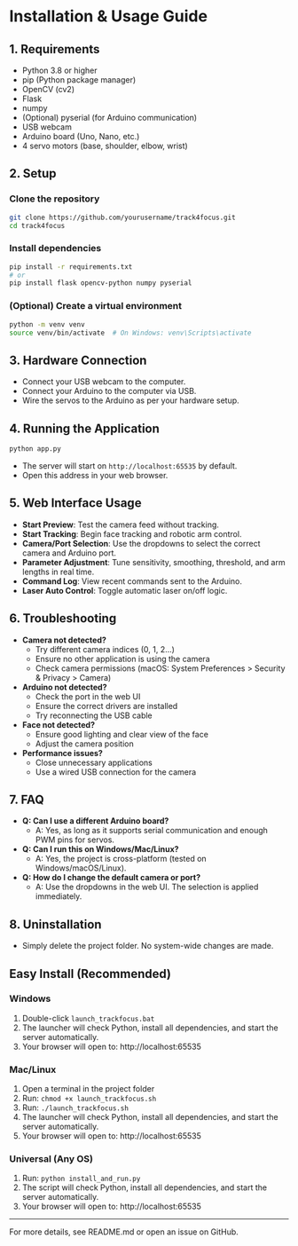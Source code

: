 # Installation & Usage Guide

## 1. Requirements
- Python 3.8 or higher
- pip (Python package manager)
- OpenCV (cv2)
- Flask
- numpy
- (Optional) pyserial (for Arduino communication)
- USB webcam
- Arduino board (Uno, Nano, etc.)
- 4 servo motors (base, shoulder, elbow, wrist)

## 2. Setup

### Clone the repository
```bash
git clone https://github.com/yourusername/track4focus.git
cd track4focus
```

### Install dependencies
```bash
pip install -r requirements.txt
# or
pip install flask opencv-python numpy pyserial
```

### (Optional) Create a virtual environment
```bash
python -m venv venv
source venv/bin/activate  # On Windows: venv\Scripts\activate
```

## 3. Hardware Connection
- Connect your USB webcam to the computer.
- Connect your Arduino to the computer via USB.
- Wire the servos to the Arduino as per your hardware setup.

## 4. Running the Application
```bash
python app.py
```
- The server will start on `http://localhost:65535` by default.
- Open this address in your web browser.

## 5. Web Interface Usage
- **Start Preview**: Test the camera feed without tracking.
- **Start Tracking**: Begin face tracking and robotic arm control.
- **Camera/Port Selection**: Use the dropdowns to select the correct camera and Arduino port.
- **Parameter Adjustment**: Tune sensitivity, smoothing, threshold, and arm lengths in real time.
- **Command Log**: View recent commands sent to the Arduino.
- **Laser Auto Control**: Toggle automatic laser on/off logic.

## 6. Troubleshooting
- **Camera not detected?**
  - Try different camera indices (0, 1, 2...)
  - Ensure no other application is using the camera
  - Check camera permissions (macOS: System Preferences > Security & Privacy > Camera)
- **Arduino not detected?**
  - Check the port in the web UI
  - Ensure the correct drivers are installed
  - Try reconnecting the USB cable
- **Face not detected?**
  - Ensure good lighting and clear view of the face
  - Adjust the camera position
- **Performance issues?**
  - Close unnecessary applications
  - Use a wired USB connection for the camera

## 7. FAQ
- **Q: Can I use a different Arduino board?**
  - A: Yes, as long as it supports serial communication and enough PWM pins for servos.
- **Q: Can I run this on Windows/Mac/Linux?**
  - A: Yes, the project is cross-platform (tested on Windows/macOS/Linux).
- **Q: How do I change the default camera or port?**
  - A: Use the dropdowns in the web UI. The selection is applied immediately.

## 8. Uninstallation
- Simply delete the project folder. No system-wide changes are made.

## Easy Install (Recommended)

### Windows
1. Double-click `launch_trackfocus.bat`
2. The launcher will check Python, install all dependencies, and start the server automatically.
3. Your browser will open to: http://localhost:65535

### Mac/Linux
1. Open a terminal in the project folder
2. Run: `chmod +x launch_trackfocus.sh`
3. Run: `./launch_trackfocus.sh`
4. The launcher will check Python, install all dependencies, and start the server automatically.
5. Your browser will open to: http://localhost:65535

### Universal (Any OS)
1. Run: `python install_and_run.py`
2. The script will check Python, install all dependencies, and start the server automatically.
3. Your browser will open to: http://localhost:65535

---
For more details, see README.md or open an issue on GitHub.